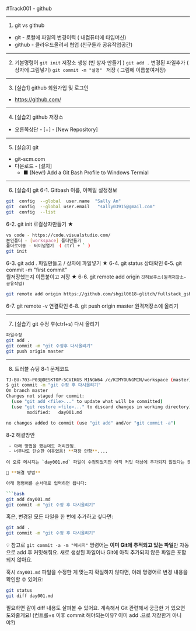 #Track001 -  github

---
1. git  vs  github
- git - 로컬에 파일의 변경이력 ( 내컴퓨터에 타임머신)
- github - 클라우드올려서 협업 (친구들과 공유작업공간)

---
2. 기본명령어
   `git init`  저장소 생성   (빈 상자 만들기 )
   `git add .`  변경된 파일추가 ( 상자에 그림넣기)
   `git commit -m "설명" `  저장 ( 그림에 이름붙여저장)

---
3. [실습1] github 회원가입 및 로그인
 -  https://github.com/

---
4. [실습2] github 저장소
-  오른쪽상단 - [+] - [New Repository]

---
5. [실습3] git
- git-scm.com
- 다운로드 - [설치] 
   - ■ (New!) Add a Git Bash Profile to Windows Termial

---
6. [실습4] git 
6-1.  Gitbash   이름, 이메일 설정정보 
```bash
git  config  --global  user.name  "Sally An"
git  config  --global user.email   "sally03915@gmail.com"
git  config  --list
```
6-2.  git init    로컬상자만들기 ★
```bash
vs code - https://code.visualstudio.com/
본인폴더 - [workspace] 폴더만들기
폴더로이동 - 터미널열기  ( ctrl + ` )
git init 
```
6-3.  git add .  파일만들고 / 상자에 파일넣기  ★
6-4.  git status  상태확인
6-5.  git commit  -m "first commit"  
   뭘저장했는지 이름붙이고 저장  ★
6-6.  git  remote  add  origin   `깃허브주소(원격저장소-공유작업)`
```bash
git remote add origin https://github.com/shgil0618-glitch/fullstack_gsh.git 
```
6-7.  git  remote  -v  연결확인
6-8.  git  push origin master   원격저장소에 올리기

---
7. [실습7] git 수정 후(ctrl+s) 다시 올리기
```bash
파일수정
git add .
git commit -m "git 수정후 다시올리기"
git push origin master
```

---
8. 트러블 슈팅
8-1 문제코드
```bash
TJ-BU-703-P03@DESKTOP-5CVIKGS MINGW64 /c/KIMYOUNGMIN/workspace (master)
$ git commit -m "git 수정 후 다시올리기"
On branch master
Changes not staged for commit:
  (use "git add <file>..." to update what will be committed)
  (use "git restore <file>..." to discard changes in working directory)       
        modified:   day001.md

no changes added to commit (use "git add" and/or "git commit -a")
```

8-2 해결방안
```bash
 - 아래 방법을 했는데도 처리안됨.
 - 너무나도 단순한 이유였음! **저장 안함**....
 
이 오류 메시지는 `day001.md` 파일이 수정되었지만 아직 커밋 대상에 추가되지 않았다는 뜻이에요. 즉, Git은 변경 사항을 인식했지만 커밋하려면 먼저 `git add` 명령어로 스테이지에 올려야 해요.

🔧 **해결 방법**

아래 명령어를 순서대로 입력하면 됩니다:

```bash
git add day001.md
git commit -m "git 수정 후 다시올리기"
```

혹은, 변경된 모든 파일을 한 번에 추가하고 싶다면:

```bash
git add .
git commit -m "git 수정 후 다시올리기"
```

💡 참고로 `git commit -a -m "메시지"` 명령어는 **이미 Git에 추적되고 있는 파일**만 자동으로 add 후 커밋해줘요. 새로 생성된 파일이나 Git에 아직 추가되지 않은 파일은 포함되지 않아요.

혹시 `day001.md` 파일을 수정한 게 맞는지 확실하지 않다면, 아래 명령어로 변경 내용을 확인할 수 있어요:

```bash
git status
git diff day001.md
```

필요하면 같이 diff 내용도 살펴볼 수 있어요. 계속해서 Git 관련해서 궁금한 거 있으면 도와줄게요!
(컨트롤+s 이후 commit 해야되는이유? 이미 add .으로 저장한거 아니야?)
```



















